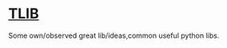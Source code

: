# [TLIB](https://github.com/txu2008/TLIB)
Some own/observed great lib/ideas,common useful python libs.


